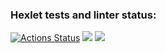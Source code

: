 ### Hexlet tests and linter status:
[![Actions Status](https://github.com/BezrezenTLNH/python-project-50/workflows/gendiff_check/badge.svg)](https://github.com/BezrezenTLNH/python-project-50/actions)
<a href="https://codeclimate.com/github/BezrezenTLNH/python-project-50/maintainability"><img src="https://api.codeclimate.com/v1/badges/47159c5984cb798b8c74/maintainability" /></a>
<a href="https://codeclimate.com/github/BezrezenTLNH/python-project-50/test_coverage"><img src="https://api.codeclimate.com/v1/badges/47159c5984cb798b8c74/test_coverage" /></a>